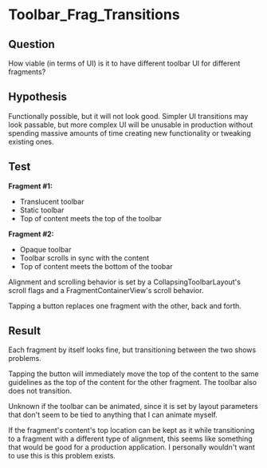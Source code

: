 # Toolbar_Frag_Transitions

## Question

How viable (in terms of UI) is it to have different toolbar UI for different fragments?

## Hypothesis

Functionally possible, but it will not look good.
Simpler UI transitions may look passable, but more complex UI will be unusable in production without spending massive amounts of time creating new functionality or tweaking existing ones.

## Test

**Fragment #1:**

- Translucent toolbar
- Static toolbar
- Top of content meets the top of the toolbar

**Fragment #2:**

- Opaque toolbar
- Toolbar scrolls in sync with the content
- Top of content meets the bottom of the toobar

Alignment and scrolling behavior is set by a CollapsingToolbarLayout's scroll flags and a FragmentContainerView's scroll behavior.

Tapping a button replaces one fragment with the other, back and forth.

## Result

Each fragment by itself looks fine, but transitioning between the two shows problems.

Tapping the button will immediately move the top of the content to the same guidelines as the top of the content for the other fragment. The toolbar also does not transition.

Unknown if the toolbar can be animated, since it is set by layout parameters that don't seem to be tied to anything that I can animate myself.

If the fragment's content's top location can be kept as it while transitioning to a fragment with a different type of alignment, this seems like something that would be good for a production application.
I personally wouldn't want to use this is this problem exists.
